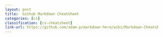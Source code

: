 ```yaml
---
layout: post
title:  Github Markdown Cheatsheet
categories: [cs]
classification: [cs-cheatsheet]
link-url: https://github.com/adam-p/markdown-here/wiki/Markdown-Cheatsheet
---
```

